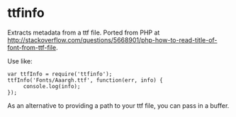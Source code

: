 # ttfinfo

Extracts metadata from a ttf file. Ported from PHP at http://stackoverflow.com/questions/5668901/php-how-to-read-title-of-font-from-ttf-file.

Use like:

    var ttfInfo = require('ttfinfo');
    ttfInfo('Fonts/Aaargh.ttf', function(err, info) {
         console.log(info);
    });

As an alternative to providing a path to your ttf file, you can pass in a buffer.
